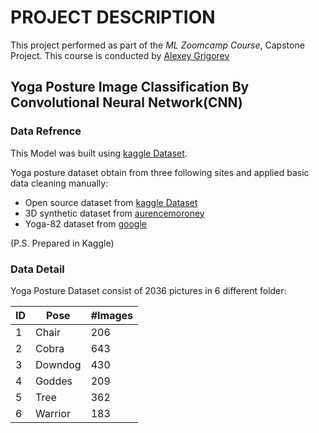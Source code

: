 # PROJECT DESCRIPTION
This project performed as part of the _ML Zoomcamp Course_, Capstone Project. This course is conducted by [Alexey Grigorev](https://bit.ly/3BxeAoB)

## Yoga Posture Image Classification By Convolutional Neural Network(CNN)

### Data Refrence
This Model was built using [kaggle Dataset](https://www.kaggle.com/suradechk/yoga-posture-cleaned).

Yoga posture dataset obtain from three following sites and applied basic data cleaning manually:
* Open source dataset from [kaggle Dataset](https://www.kaggle.com/general/192938)
* 3D synthetic dataset from [aurencemoroney](https://laurencemoroney.com/2021/08/23/yogapose-dataset.html)
* Yoga-82 dataset from [google](https://sites.google.com/view/yoga-82/home)

(P.S. Prepared in Kaggle)

### Data Detail
Yoga Posture Dataset consist of 2036 pictures in 6 different folder:

|**ID** |**Pose** | **#Images** |
|---|---|---|
|1|Chair|206|
|2|Cobra|643|
|3|Downdog|430|
|4|Goddes|209|
|5|Tree|362|
|6|Warrior|183|


